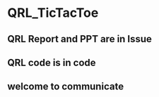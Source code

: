 # QRL_TicTacToe
## QRL Report and PPT are in Issue
## QRL code is in code
## welcome to communicate

